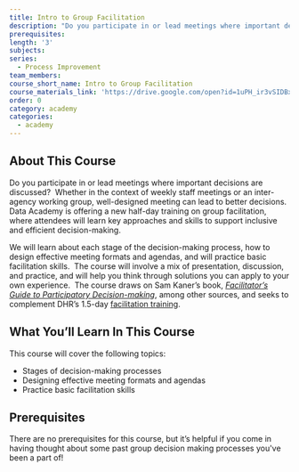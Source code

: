 ```yaml
---
title: Intro to Group Facilitation
description: "Do you participate in or lead meetings where important decisions are discussed?\_ Whether in the context of weekly staff meetings or an inter-agency working group, well-designed meeting can lead to better decisions.\_ Data Academy is offering a new half-day training on group facilitation, where attendees will learn key approaches and skills to support inclusive and efficient decision-making."
prerequisites:
length: '3'
subjects:
series:
  - Process Improvement
team_members:
course_short_name: Intro to Group Facilitation
course_materials_link: 'https://drive.google.com/open?id=1uPH_ir3vSIDBxPsbqZjzL7vWUkc7RUiS'
order: 0
category: academy
categories:
  - academy
---
```


## About This Course

Do you participate in or lead meetings where important decisions are discussed?&nbsp; Whether in the context of weekly staff meetings or an inter-agency working group, well-designed meeting can lead to better decisions.&nbsp; Data Academy is offering a new half-day training on group facilitation, where attendees will learn key approaches and skills to support inclusive and efficient decision-making.

We will learn about each stage of the decision-making process, how to design effective meeting formats and agendas, and will practice basic facilitation skills.&nbsp; The course will involve a mix of presentation, discussion, and practice, and will help you think through solutions you can apply to your own experience.&nbsp; The course draws on Sam Kaner’s book, *[Facilitator’s Guide to Participatory Decision-making](https://communityatwork.com/our-publications/)*, among other sources, and seeks to complement DHR’s 1.5-day [facilitation training](https://sfdhr.org/facilitation-skills-leaders-tool-kit).

## What You’ll Learn In This Course

This course will cover the following topics:

* Stages of decision-making processes
* Designing effective meeting formats and agendas
* Practice basic facilitation skills

## Prerequisites

There are no prerequisites for this course, but it’s helpful if you come in having thought about some past group decision making processes you've been a part of\!